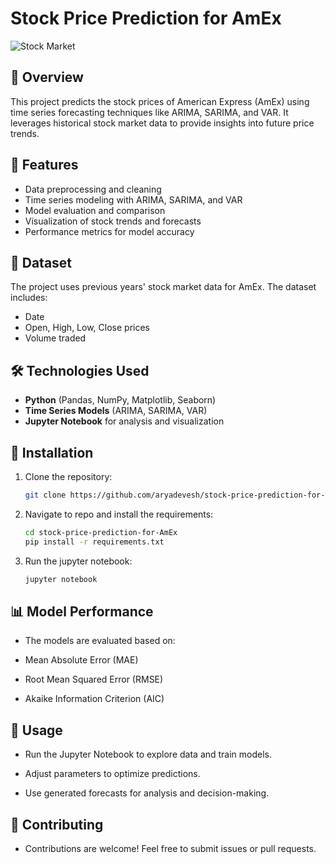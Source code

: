 # Stock Price Prediction for AmEx

![Stock Market](https://github.com/user-attachments/assets/2f9b9cf5-8bea-45fe-b048-947990fb1486)

## 📌 Overview
This project predicts the stock prices of American Express (AmEx) using time series forecasting techniques like ARIMA, SARIMA, and VAR. It leverages historical stock market data to provide insights into future price trends.

## 🚀 Features
- Data preprocessing and cleaning
- Time series modeling with ARIMA, SARIMA, and VAR
- Model evaluation and comparison
- Visualization of stock trends and forecasts
- Performance metrics for model accuracy

## 📂 Dataset
The project uses previous years' stock market data for AmEx. The dataset includes:
- Date
- Open, High, Low, Close prices
- Volume traded

## 🛠️ Technologies Used
- **Python** (Pandas, NumPy, Matplotlib, Seaborn)
- **Time Series Models** (ARIMA, SARIMA, VAR)
- **Jupyter Notebook** for analysis and visualization

## 📖 Installation
1. Clone the repository:
   ```bash
   git clone https://github.com/aryadevesh/stock-price-prediction-for-AmEx.git
2. Navigate to repo and install the requirements:
   ```bash
   cd stock-price-prediction-for-AmEx
   pip install -r requirements.txt
3. Run the jupyter notebook:
   ```bash
   jupyter notebook

## 📊 Model Performance

- The models are evaluated based on:

- Mean Absolute Error (MAE)

- Root Mean Squared Error (RMSE)

- Akaike Information Criterion (AIC)

## 📜 Usage

- Run the Jupyter Notebook to explore data and train models.

- Adjust parameters to optimize predictions.

- Use generated forecasts for analysis and decision-making.

## 🤝 Contributing

- Contributions are welcome! Feel free to submit issues or pull requests.

  
   
